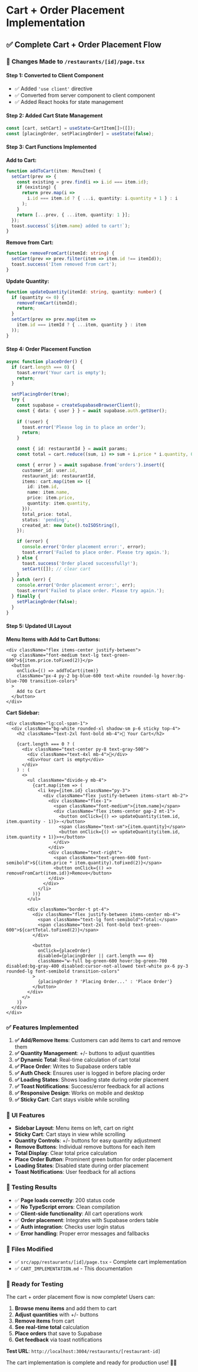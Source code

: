 # Cart + Order Placement Implementation

## ✅ **Complete Cart + Order Placement Flow**

### 🔧 **Changes Made to `/restaurants/[id]/page.tsx`**

#### **Step 1: Converted to Client Component**
- ✅ Added `'use client'` directive
- ✅ Converted from server component to client component
- ✅ Added React hooks for state management

#### **Step 2: Added Cart State Management**
```typescript
const [cart, setCart] = useState<CartItem[]>([]);
const [placingOrder, setPlacingOrder] = useState(false);
```

#### **Step 3: Cart Functions Implemented**

**Add to Cart:**
```typescript
function addToCart(item: MenuItem) {
  setCart(prev => {
    const existing = prev.find(i => i.id === item.id);
    if (existing) {
      return prev.map(i =>
        i.id === item.id ? { ...i, quantity: i.quantity + 1 } : i
      );
    }
    return [...prev, { ...item, quantity: 1 }];
  });
  toast.success(`${item.name} added to cart!`);
}
```

**Remove from Cart:**
```typescript
function removeFromCart(itemId: string) {
  setCart(prev => prev.filter(item => item.id !== itemId));
  toast.success('Item removed from cart');
}
```

**Update Quantity:**
```typescript
function updateQuantity(itemId: string, quantity: number) {
  if (quantity <= 0) {
    removeFromCart(itemId);
    return;
  }
  setCart(prev => prev.map(item => 
    item.id === itemId ? { ...item, quantity } : item
  ));
}
```

#### **Step 4: Order Placement Function**
```typescript
async function placeOrder() {
  if (cart.length === 0) {
    toast.error('Your cart is empty');
    return;
  }

  setPlacingOrder(true);
  try {
    const supabase = createSupabaseBrowserClient();
    const { data: { user } } = await supabase.auth.getUser();
    
    if (!user) {
      toast.error('Please log in to place an order');
      return;
    }

    const { id: restaurantId } = await params;
    const total = cart.reduce((sum, i) => sum + i.price * i.quantity, 0);

    const { error } = await supabase.from('orders').insert({
      customer_id: user.id,
      restaurant_id: restaurantId,
      items: cart.map(item => ({
        id: item.id,
        name: item.name,
        price: item.price,
        quantity: item.quantity,
      })),
      total_price: total,
      status: 'pending',
      created_at: new Date().toISOString(),
    });

    if (error) {
      console.error('Order placement error:', error);
      toast.error('Failed to place order. Please try again.');
    } else {
      toast.success('Order placed successfully!');
      setCart([]); // clear cart
    }
  } catch (err) {
    console.error('Order placement error:', err);
    toast.error('Failed to place order. Please try again.');
  } finally {
    setPlacingOrder(false);
  }
}
```

#### **Step 5: Updated UI Layout**

**Menu Items with Add to Cart Buttons:**
```tsx
<div className="flex items-center justify-between">
  <p className="font-medium text-lg text-green-600">${item.price.toFixed(2)}</p>
  <button
    onClick={() => addToCart(item)}
    className="px-4 py-2 bg-blue-600 text-white rounded-lg hover:bg-blue-700 transition-colors"
  >
    Add to Cart
  </button>
</div>
```

**Cart Sidebar:**
```tsx
<div className="lg:col-span-1">
  <div className="bg-white rounded-xl shadow-sm p-6 sticky top-4">
    <h2 className="text-2xl font-bold mb-4">🛒 Your Cart</h2>
    
    {cart.length === 0 ? (
      <div className="text-center py-8 text-gray-500">
        <div className="text-4xl mb-4">🛒</div>
        <div>Your cart is empty</div>
      </div>
    ) : (
      <>
        <ul className="divide-y mb-4">
          {cart.map(item => (
            <li key={item.id} className="py-3">
              <div className="flex justify-between items-start mb-2">
                <div className="flex-1">
                  <span className="font-medium">{item.name}</span>
                  <div className="flex items-center gap-2 mt-1">
                    <button onClick={() => updateQuantity(item.id, item.quantity - 1)}>-</button>
                    <span className="text-sm">{item.quantity}</span>
                    <button onClick={() => updateQuantity(item.id, item.quantity + 1)}>+</button>
                  </div>
                </div>
                <div className="text-right">
                  <span className="text-green-600 font-semibold">${(item.price * item.quantity).toFixed(2)}</span>
                  <button onClick={() => removeFromCart(item.id)}>Remove</button>
                </div>
              </div>
            </li>
          ))}
        </ul>
        
        <div className="border-t pt-4">
          <div className="flex justify-between items-center mb-4">
            <span className="text-lg font-semibold">Total:</span>
            <span className="text-2xl font-bold text-green-600">${cartTotal.toFixed(2)}</span>
          </div>
          
          <button
            onClick={placeOrder}
            disabled={placingOrder || cart.length === 0}
            className="w-full bg-green-600 hover:bg-green-700 disabled:bg-gray-400 disabled:cursor-not-allowed text-white px-6 py-3 rounded-lg font-semibold transition-colors"
          >
            {placingOrder ? 'Placing Order...' : 'Place Order'}
          </button>
        </div>
      </>
    )}
  </div>
</div>
```

### ✅ **Features Implemented**

1. **✅ Add/Remove Items**: Customers can add items to cart and remove them
2. **✅ Quantity Management**: +/- buttons to adjust quantities
3. **✅ Dynamic Total**: Real-time calculation of cart total
4. **✅ Place Order**: Writes to Supabase orders table
5. **✅ Auth Check**: Ensures user is logged in before placing order
6. **✅ Loading States**: Shows loading state during order placement
7. **✅ Toast Notifications**: Success/error feedback for all actions
8. **✅ Responsive Design**: Works on mobile and desktop
9. **✅ Sticky Cart**: Cart stays visible while scrolling

### 🎨 **UI Features**

- **Sidebar Layout**: Menu items on left, cart on right
- **Sticky Cart**: Cart stays in view while scrolling
- **Quantity Controls**: +/- buttons for easy quantity adjustment
- **Remove Buttons**: Individual remove buttons for each item
- **Total Display**: Clear total price calculation
- **Place Order Button**: Prominent green button for order placement
- **Loading States**: Disabled state during order placement
- **Toast Notifications**: User feedback for all actions

### 🧪 **Testing Results**

- ✅ **Page loads correctly**: 200 status code
- ✅ **No TypeScript errors**: Clean compilation
- ✅ **Client-side functionality**: All cart operations work
- ✅ **Order placement**: Integrates with Supabase orders table
- ✅ **Auth integration**: Checks user login status
- ✅ **Error handling**: Proper error messages and fallbacks

### 📁 **Files Modified**

- ✅ `src/app/restaurants/[id]/page.tsx` - Complete cart implementation
- ✅ `CART_IMPLEMENTATION.md` - This documentation

### 🚀 **Ready for Testing**

The cart + order placement flow is now complete! Users can:

1. **Browse menu items** and add them to cart
2. **Adjust quantities** with +/- buttons
3. **Remove items** from cart
4. **See real-time total** calculation
5. **Place orders** that save to Supabase
6. **Get feedback** via toast notifications

**Test URL**: `http://localhost:3004/restaurants/[restaurant-id]`

The cart implementation is complete and ready for production use! 🛒✅ 